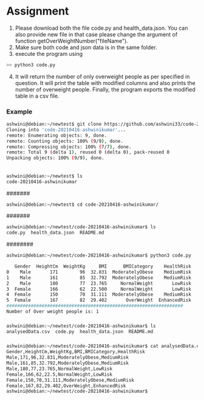 # Assignment
1. Please download both the file code.py and health_data.json. You can also provide new file in that case please change the argument of function getOverWeightNumber("fileName").
2. Make sure both code and json data is in the same folder.
3. execute the program using 
```python
>> python3 code.py
```
4.  It will return the number of only overweight people as per specified in question. It will print the table with modified columns and also prints the number of overweight people. Finally, the program exports the modified table in a csv file.

### Example
```bash
ashwini@debian:~/newtest$ git clone https://github.com/ashwini33/code-20210416-ashwinikumar
Cloning into 'code-20210416-ashwinikumar'...
remote: Enumerating objects: 9, done.
remote: Counting objects: 100% (9/9), done.
remote: Compressing objects: 100% (7/7), done.
remote: Total 9 (delta 1), reused 0 (delta 0), pack-reused 0
Unpacking objects: 100% (9/9), done.

```
######
```bash
ashwini@debian:~/newtest$ ls
code-20210416-ashwinikumar
```
#######
```bash
ashwini@debian:~/newtest$ cd code-20210416-ashwinikumar/
```
#######
```bash
ashwini@debian:~/newtest/code-20210416-ashwinikumar$ ls
code.py  health_data.json  README.md
```
########
```bash
ashwini@debian:~/newtest/code-20210416-ashwinikumar$ python3 code.py

   Gender  HeightCm  WeightKg     BMI      BMICategory    HealthRisk
0    Male       171        96  32.831  ModeratelyObese    MediumRisk
1    Male       161        85  32.792  ModeratelyObese    MediumRisk
2    Male       180        77  23.765     NormalWeight       LowRisk
3  Female       166        62  22.500     NormalWeight       LowRisk
4  Female       150        70  31.111  ModeratelyObese    MediumRisk
5  Female       167        82  29.402       OverWeight  EnhancedRisk
#################################################################
Number of Over weight people is: 1
```
#####
```bash
ashwini@debian:~/newtest/code-20210416-ashwinikumar$ ls
analysedData.csv  code.py  health_data.json  README.md
```
#####
```bash
ashwini@debian:~/newtest/code-20210416-ashwinikumar$ cat analysedData.csv 
Gender,HeightCm,WeightKg,BMI,BMICategory,HealthRisk
Male,171,96,32.831,ModeratelyObese,MediumRisk
Male,161,85,32.792,ModeratelyObese,MediumRisk
Male,180,77,23.765,NormalWeight,LowRisk
Female,166,62,22.5,NormalWeight,LowRisk
Female,150,70,31.111,ModeratelyObese,MediumRisk
Female,167,82,29.402,OverWeight,EnhancedRisk
ashwini@debian:~/newtest/code-20210416-ashwinikumar$ 
```
